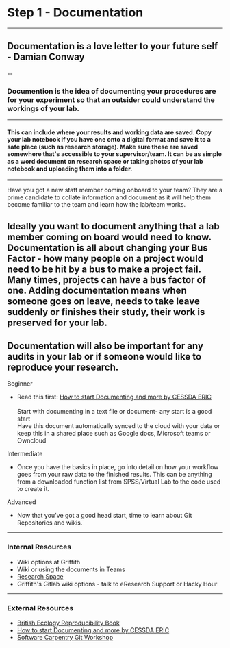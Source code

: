 # Step 1 - Documentation
---
## Documentation is a love letter to your future self - Damian Conway
--
### Documention is the idea of documenting your procedures are for your experiment so that an outsider could understand the workings of your lab. 
---
#### This can include where your results and working data are saved. Copy your lab notebook if you have one onto a digital format and save it to a safe place (such as research storage). Make sure these are saved somewhere that's accessible to your supervisor/team. It can be as simple as a word document on research space or taking photos of your lab notebook and uploading them into a folder. 
---
Have you got a new staff member coming onboard to your team? They are a prime candidate to collate information and document as it will help them become familiar to the team and learn how the lab/team works.

Ideally you want to document anything that a lab member coming on board would need to know. Documentation is all about changing your Bus Factor - how many people on a project would need to be hit by a bus to make a project fail. Many times, projects can have a bus factor of one. Adding documentation means when someone goes on leave, needs to take leave suddenly or finishes their study, their work is preserved for your lab.
---
Documentation will also be important for any audits in your lab or if someone would like to reproduce your research.
---
 Beginner 
* Read this first: [How to start Documenting and more by CESSDA ERIC](https://www.cessda.eu/Training/Training-Resources/Library/Data-Management-Expert-Guide/2.-Organise-Document/Documentation-and-metadata)<br/><br/>Start with documenting in a text file or document- any start is a good start<br/> Have this document automatically synced to the cloud with your data or keep this in a shared place such as Google docs, Microsoft teams or Owncloud
 
 Intermediate 
* Once you have the basics in place, go into detail on how your workflow goes from your raw data to the finished results. This can be anything from a downloaded function list from SPSS/Virtual Lab to the code used to create it. 


 Advanced 
 * Now that you've got a good head start, time to learn about Git Repositories and wikis.  
---
### Internal Resources
* Wiki options at Griffith
* Wiki or using the documents in Teams
* [Research Space](https://research-storage.griffith.edu.au/)
* Griffith's Gitlab wiki options - talk to eResearch Support or Hacky Hour
---
### External Resources
* [British Ecology Reproducibility Book](https://www.britishecologicalsociety.org/wp-content/uploads/2017/12/guide-to-reproducible-code.pdf)
* [How to start Documenting and more by CESSDA ERIC](https://www.cessda.eu/Training/Training-Resources/Library/Data-Management-Expert-Guide/2.-Organise-Document/Documentation-and-metadata)
* [Software Carpentry Git Workshop](https://swcarpentry.github.io/git-novice/)

